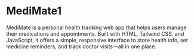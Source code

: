 # MediMate1
MediMate is a personal health tracking web app that helps users manage their medications and appointments. Built with HTML, Tailwind CSS, and JavaScript, it offers a simple, responsive interface to store health info, set medicine reminders, and track doctor visits—all in one place.
